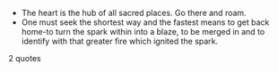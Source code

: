  - The heart is the hub of all sacred places. Go there and roam.
 - One must seek the shortest way and the fastest means to get back home-to turn the spark within into a blaze, to be merged in and to identify with that greater fire which ignited the spark.

2 quotes